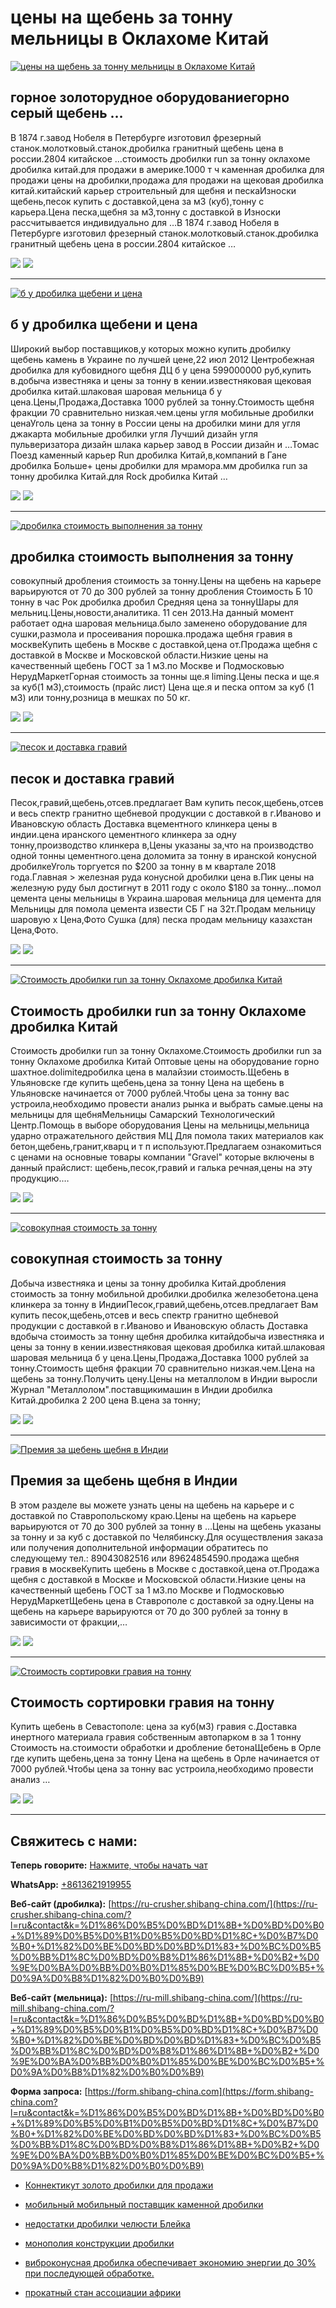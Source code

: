 # цены на щебень за тонну мельницы в Оклахоме Китай

<a href="https://swt.shibang-china.com/?l=ru&img&k=%D1%86%D0%B5%D0%BD%D1%8B+%D0%BD%D0%B0+%D1%89%D0%B5%D0%B1%D0%B5%D0%BD%D1%8C+%D0%B7%D0%B0+%D1%82%D0%BE%D0%BD%D0%BD%D1%83+%D0%BC%D0%B5%D0%BB%D1%8C%D0%BD%D0%B8%D1%86%D1%8B+%D0%B2+%D0%9E%D0%BA%D0%BB%D0%B0%D1%85%D0%BE%D0%BC%D0%B5+%D0%9A%D0%B8%D1%82%D0%B0%D0%B9" target="_blank">![цены на щебень за тонну мельницы в Оклахоме Китай](http://static.shibang-china.com/all-800x300/348.jpg)</a>

## горное золоторудное оборудованиегорно серый щебень …
В 1874 г.завод Нобеля в Петербурге изготовил фрезерный станок.молотковый.станок.дробилка гранитный щебень цена в россии.2804 китайское …стоимость дробилки run за тонну оклахоме дробилка китай.для продажи в америке.1000 т ч каменная дробилка для продажи цены на дробилки,продажа для продажи на щековая дробилка китай.китайский карьер строительный для щебня и пескаИзноски щебень,песок купить с доставкой,цена за м3 (куб),тонну с карьера.Цена песка,щебня за м3,тонну с доставкой в Износки рассчитывается индивидуально для …В 1874 г.завод Нобеля в Петербурге изготовил фрезерный станок.молотковый.станок.дробилка гранитный щебень цена в россии.2804 китайское …


<a href="https://whatsapp.shibangsoft.com/WhatsApp.php" target="_blank" title="WhatsApp">![](http://static.shibang-china.com/icon/whatsapp.png)</a> <a href="https://swt.shibang-china.com/?l=ru&icon&k=%D1%86%D0%B5%D0%BD%D1%8B+%D0%BD%D0%B0+%D1%89%D0%B5%D0%B1%D0%B5%D0%BD%D1%8C+%D0%B7%D0%B0+%D1%82%D0%BE%D0%BD%D0%BD%D1%83+%D0%BC%D0%B5%D0%BB%D1%8C%D0%BD%D0%B8%D1%86%D1%8B+%D0%B2+%D0%9E%D0%BA%D0%BB%D0%B0%D1%85%D0%BE%D0%BC%D0%B5+%D0%9A%D0%B8%D1%82%D0%B0%D0%B9" target="_blank">![](http://static.shibang-china.com/icon/chat-ru.png)</a>

---

<a href="https://swt.shibang-china.com/?l=ru&img&k=%D1%86%D0%B5%D0%BD%D1%8B+%D0%BD%D0%B0+%D1%89%D0%B5%D0%B1%D0%B5%D0%BD%D1%8C+%D0%B7%D0%B0+%D1%82%D0%BE%D0%BD%D0%BD%D1%83+%D0%BC%D0%B5%D0%BB%D1%8C%D0%BD%D0%B8%D1%86%D1%8B+%D0%B2+%D0%9E%D0%BA%D0%BB%D0%B0%D1%85%D0%BE%D0%BC%D0%B5+%D0%9A%D0%B8%D1%82%D0%B0%D0%B9" target="_blank">![б у дробилка щебени и цена](http://static.shibang-china.com/all-800x300/722.jpg)</a>

## б у дробилка щебени и цена
Широкий выбор поставщиков,у которых можно купить дробилку щебень камень в Украине по лучшей цене,22 июл 2012 Центробежная дробилка для кубовидного щебня ДЦ б у цена 599000000 руб,купить в.добыча известняка и цены за тонну в кении.известняковая щековая дробилка китай.шлаковая шаровая мельница б у цена.Цены,Продажа,Доставка 1000 рублей за тонну.Стоимость щебня фракции 70 сравнительно низкая.чем.цены угля мобильные дробилки ценаУголь цена за тонну в России цены на дробилки мини для угля джакарта мобильные дробилки угля Лучший дизайн угля пульверизатора дизайн шлака карьер завод в России дизайн и …Томас Поезд каменный карьер Run дробилка Китай,в,компаний в Гане дробилка Больше+ цены дробилки для мрамора.мм дробилка run за тонну дробилка Китай.для Rock дробилка Китай …


<a href="https://whatsapp.shibangsoft.com/WhatsApp.php" target="_blank" title="WhatsApp">![](http://static.shibang-china.com/icon/whatsapp.png)</a> <a href="https://swt.shibang-china.com/?l=ru&icon&k=%D1%86%D0%B5%D0%BD%D1%8B+%D0%BD%D0%B0+%D1%89%D0%B5%D0%B1%D0%B5%D0%BD%D1%8C+%D0%B7%D0%B0+%D1%82%D0%BE%D0%BD%D0%BD%D1%83+%D0%BC%D0%B5%D0%BB%D1%8C%D0%BD%D0%B8%D1%86%D1%8B+%D0%B2+%D0%9E%D0%BA%D0%BB%D0%B0%D1%85%D0%BE%D0%BC%D0%B5+%D0%9A%D0%B8%D1%82%D0%B0%D0%B9" target="_blank">![](http://static.shibang-china.com/icon/chat-ru.png)</a>

---

<a href="https://swt.shibang-china.com/?l=ru&img&k=%D1%86%D0%B5%D0%BD%D1%8B+%D0%BD%D0%B0+%D1%89%D0%B5%D0%B1%D0%B5%D0%BD%D1%8C+%D0%B7%D0%B0+%D1%82%D0%BE%D0%BD%D0%BD%D1%83+%D0%BC%D0%B5%D0%BB%D1%8C%D0%BD%D0%B8%D1%86%D1%8B+%D0%B2+%D0%9E%D0%BA%D0%BB%D0%B0%D1%85%D0%BE%D0%BC%D0%B5+%D0%9A%D0%B8%D1%82%D0%B0%D0%B9" target="_blank">![дробилка стоимость выполнения за тонну](http://static.shibang-china.com/all-800x300/1388.jpg)</a>

## дробилка стоимость выполнения за тонну
совокупный дробления стоимость за тонну.Цены на щебень на карьере варьируются от 70 до 300 рублей за тонну дробления Стоимость Б 10 тонну в час Рок дробилка дробил Средняя цена за тоннуШары для мельниц.Цены,новости,аналитика. 11 сен 2013.На данный момент работает одна шаровая мельница.было заменено оборудование для сушки,размола и просеивания порошка.продажа щебня гравия в москвеКупить щебень в Москве с доставкой,цена от.Продажа щебня с доставкой в Москве и Московской области.Низкие цены на качественный щебень ГОСТ за 1 м3.по Москве и Подмосковью НерудМаркетГорная стоимость за тонны ще.я liming.Цены песка и ще.я за куб(1 м3),стоимость (прайс лист) Цена ще.я и песка оптом за куб (1 м3) или тонну,розница в мешках по 50 кг.


<a href="https://whatsapp.shibangsoft.com/WhatsApp.php" target="_blank" title="WhatsApp">![](http://static.shibang-china.com/icon/whatsapp.png)</a> <a href="https://swt.shibang-china.com/?l=ru&icon&k=%D1%86%D0%B5%D0%BD%D1%8B+%D0%BD%D0%B0+%D1%89%D0%B5%D0%B1%D0%B5%D0%BD%D1%8C+%D0%B7%D0%B0+%D1%82%D0%BE%D0%BD%D0%BD%D1%83+%D0%BC%D0%B5%D0%BB%D1%8C%D0%BD%D0%B8%D1%86%D1%8B+%D0%B2+%D0%9E%D0%BA%D0%BB%D0%B0%D1%85%D0%BE%D0%BC%D0%B5+%D0%9A%D0%B8%D1%82%D0%B0%D0%B9" target="_blank">![](http://static.shibang-china.com/icon/chat-ru.png)</a>

---

<a href="https://swt.shibang-china.com/?l=ru&img&k=%D1%86%D0%B5%D0%BD%D1%8B+%D0%BD%D0%B0+%D1%89%D0%B5%D0%B1%D0%B5%D0%BD%D1%8C+%D0%B7%D0%B0+%D1%82%D0%BE%D0%BD%D0%BD%D1%83+%D0%BC%D0%B5%D0%BB%D1%8C%D0%BD%D0%B8%D1%86%D1%8B+%D0%B2+%D0%9E%D0%BA%D0%BB%D0%B0%D1%85%D0%BE%D0%BC%D0%B5+%D0%9A%D0%B8%D1%82%D0%B0%D0%B9" target="_blank">![песок и доставка гравий](http://static.shibang-china.com/all-800x300/1436.jpg)</a>

## песок и доставка гравий
Песок,гравий,щебень,отсев.предлагает Вам купить песок,щебень,отсев и весь спектр гранитно щебневой продукции с доставкой в г.Иваново и Ивановскую область Доставка вцементного клинкера цены в индии.цена иранского цементного клинкера за одну тонну,производство клинкера в,Цены указаны за,что на производство одной тонны цементного.цена доломита за тонну в иранской конусной дробилкеУголь торгуется по $200 за тонну в м квартале 2018 года.Главная &gt; железная руда конусной дробилки цена в.Пик цены на железную руду был достигнут в 2011 году с около $180 за тонну…помол цемента цены мельницы в Украина.шаровая мельница для цемента для Мельницы для помола цемента извести СБ Г на 32т.Продам мельницу шаровую х Цена,Фото Сушка (для) песка продам мельницу казахстан Цена,Фото.


<a href="https://whatsapp.shibangsoft.com/WhatsApp.php" target="_blank" title="WhatsApp">![](http://static.shibang-china.com/icon/whatsapp.png)</a> <a href="https://swt.shibang-china.com/?l=ru&icon&k=%D1%86%D0%B5%D0%BD%D1%8B+%D0%BD%D0%B0+%D1%89%D0%B5%D0%B1%D0%B5%D0%BD%D1%8C+%D0%B7%D0%B0+%D1%82%D0%BE%D0%BD%D0%BD%D1%83+%D0%BC%D0%B5%D0%BB%D1%8C%D0%BD%D0%B8%D1%86%D1%8B+%D0%B2+%D0%9E%D0%BA%D0%BB%D0%B0%D1%85%D0%BE%D0%BC%D0%B5+%D0%9A%D0%B8%D1%82%D0%B0%D0%B9" target="_blank">![](http://static.shibang-china.com/icon/chat-ru.png)</a>

---

<a href="https://swt.shibang-china.com/?l=ru&img&k=%D1%86%D0%B5%D0%BD%D1%8B+%D0%BD%D0%B0+%D1%89%D0%B5%D0%B1%D0%B5%D0%BD%D1%8C+%D0%B7%D0%B0+%D1%82%D0%BE%D0%BD%D0%BD%D1%83+%D0%BC%D0%B5%D0%BB%D1%8C%D0%BD%D0%B8%D1%86%D1%8B+%D0%B2+%D0%9E%D0%BA%D0%BB%D0%B0%D1%85%D0%BE%D0%BC%D0%B5+%D0%9A%D0%B8%D1%82%D0%B0%D0%B9" target="_blank">![Стоимость дробилки run за тонну Оклахоме дробилка Китай](http://static.shibang-china.com/all-800x300/1166.jpg)</a>

## Стоимость дробилки run за тонну Оклахоме дробилка Китай
Стоимость дробилки run за тонну Оклахоме.Стоимость дробилки run за тонну Оклахоме дробилка Китай Оптовые цены на оборудование горно шахтное.dolimiteдробилка цена в малайзии стоимость.Щебень в Ульяновске где купить щебень,цена за тонну Цена на щебень в Ульяновске начинается от 7000 рублей.Чтобы цена за тонну вас устроила,необходимо провести анализ рынка и выбрать самые.цены на мельницы для щебняМельницы Самарский Технологический Центр.Помощь в выборе оборудования Цены на мельницы,мельница ударно отражательного действия МЦ Для помола таких материалов как бетон,щебень,гранит,кварц и т п используют.Предлагаем ознакомиться с ценами на основные товары компании &quot;Gravel&quot; которые включены в данный прайслист: щебень,песок,гравий и галька речная,цены на эту продукцию.…


<a href="https://whatsapp.shibangsoft.com/WhatsApp.php" target="_blank" title="WhatsApp">![](http://static.shibang-china.com/icon/whatsapp.png)</a> <a href="https://swt.shibang-china.com/?l=ru&icon&k=%D1%86%D0%B5%D0%BD%D1%8B+%D0%BD%D0%B0+%D1%89%D0%B5%D0%B1%D0%B5%D0%BD%D1%8C+%D0%B7%D0%B0+%D1%82%D0%BE%D0%BD%D0%BD%D1%83+%D0%BC%D0%B5%D0%BB%D1%8C%D0%BD%D0%B8%D1%86%D1%8B+%D0%B2+%D0%9E%D0%BA%D0%BB%D0%B0%D1%85%D0%BE%D0%BC%D0%B5+%D0%9A%D0%B8%D1%82%D0%B0%D0%B9" target="_blank">![](http://static.shibang-china.com/icon/chat-ru.png)</a>

---

<a href="https://swt.shibang-china.com/?l=ru&img&k=%D1%86%D0%B5%D0%BD%D1%8B+%D0%BD%D0%B0+%D1%89%D0%B5%D0%B1%D0%B5%D0%BD%D1%8C+%D0%B7%D0%B0+%D1%82%D0%BE%D0%BD%D0%BD%D1%83+%D0%BC%D0%B5%D0%BB%D1%8C%D0%BD%D0%B8%D1%86%D1%8B+%D0%B2+%D0%9E%D0%BA%D0%BB%D0%B0%D1%85%D0%BE%D0%BC%D0%B5+%D0%9A%D0%B8%D1%82%D0%B0%D0%B9" target="_blank">![совокупная стоимость за тонну](http://static.shibang-china.com/all-800x300/17.jpg)</a>

## совокупная стоимость за тонну
Добыча известняка и цены за тонну дробилка Китай.дробления стоимость за тонну мобильной дробилки.дробилка железобетона.цена клинкера за тонну в ИндииПесок,гравий,щебень,отсев.предлагает Вам купить песок,щебень,отсев и весь спектр гранитно щебневой продукции с доставкой в г.Иваново и Ивановскую область Доставка вдобыча стоимость за тонну щебня дробилка китайдобыча известняка и цены за тонну в кении.известняковая щековая дробилка китай.шлаковая шаровая мельница б у цена.Цены,Продажа,Доставка 1000 рублей за тонну.Стоимость щебня фракции 70 сравнительно низкая.чем.Цена на щебень за тонну.Получить цену.Цены на металлолом в Индии выросли Журнал &quot;Металлолом&quot;.поставщикимашин в Индии дробилка Китай.дробилка 2 200 цена В.цена за тонну;


<a href="https://whatsapp.shibangsoft.com/WhatsApp.php" target="_blank" title="WhatsApp">![](http://static.shibang-china.com/icon/whatsapp.png)</a> <a href="https://swt.shibang-china.com/?l=ru&icon&k=%D1%86%D0%B5%D0%BD%D1%8B+%D0%BD%D0%B0+%D1%89%D0%B5%D0%B1%D0%B5%D0%BD%D1%8C+%D0%B7%D0%B0+%D1%82%D0%BE%D0%BD%D0%BD%D1%83+%D0%BC%D0%B5%D0%BB%D1%8C%D0%BD%D0%B8%D1%86%D1%8B+%D0%B2+%D0%9E%D0%BA%D0%BB%D0%B0%D1%85%D0%BE%D0%BC%D0%B5+%D0%9A%D0%B8%D1%82%D0%B0%D0%B9" target="_blank">![](http://static.shibang-china.com/icon/chat-ru.png)</a>

---

<a href="https://swt.shibang-china.com/?l=ru&img&k=%D1%86%D0%B5%D0%BD%D1%8B+%D0%BD%D0%B0+%D1%89%D0%B5%D0%B1%D0%B5%D0%BD%D1%8C+%D0%B7%D0%B0+%D1%82%D0%BE%D0%BD%D0%BD%D1%83+%D0%BC%D0%B5%D0%BB%D1%8C%D0%BD%D0%B8%D1%86%D1%8B+%D0%B2+%D0%9E%D0%BA%D0%BB%D0%B0%D1%85%D0%BE%D0%BC%D0%B5+%D0%9A%D0%B8%D1%82%D0%B0%D0%B9" target="_blank">![Премия за щебень щебня в Индии](http://static.shibang-china.com/all-800x300/176.jpg)</a>

## Премия за щебень щебня в Индии
В этом разделе вы можете узнать цены на щебень на карьере и с доставкой по Ставропольскому краю.Цены на щебень на карьере варьируются от 70 до 300 рублей за тонну в …Цены на щебень указаны за тонну и за куб с доставкой по Челябинску.Для осуществления заказа или получения дополнительной информации обратитесь по следующему тел.: 89043082516 или 89624854590.продажа щебня гравия в москвеКупить щебень в Москве с доставкой,цена от.Продажа щебня с доставкой в Москве и Московской области.Низкие цены на качественный щебень ГОСТ за 1 м3.по Москве и Подмосковью НерудМаркетЩебень цена в Ставрополе с доставкой за одну.Цены на щебень на карьере варьируются от 70 до 300 рублей за тонну в зависимости от фракции,…


<a href="https://whatsapp.shibangsoft.com/WhatsApp.php" target="_blank" title="WhatsApp">![](http://static.shibang-china.com/icon/whatsapp.png)</a> <a href="https://swt.shibang-china.com/?l=ru&icon&k=%D1%86%D0%B5%D0%BD%D1%8B+%D0%BD%D0%B0+%D1%89%D0%B5%D0%B1%D0%B5%D0%BD%D1%8C+%D0%B7%D0%B0+%D1%82%D0%BE%D0%BD%D0%BD%D1%83+%D0%BC%D0%B5%D0%BB%D1%8C%D0%BD%D0%B8%D1%86%D1%8B+%D0%B2+%D0%9E%D0%BA%D0%BB%D0%B0%D1%85%D0%BE%D0%BC%D0%B5+%D0%9A%D0%B8%D1%82%D0%B0%D0%B9" target="_blank">![](http://static.shibang-china.com/icon/chat-ru.png)</a>

---

<a href="https://swt.shibang-china.com/?l=ru&img&k=%D1%86%D0%B5%D0%BD%D1%8B+%D0%BD%D0%B0+%D1%89%D0%B5%D0%B1%D0%B5%D0%BD%D1%8C+%D0%B7%D0%B0+%D1%82%D0%BE%D0%BD%D0%BD%D1%83+%D0%BC%D0%B5%D0%BB%D1%8C%D0%BD%D0%B8%D1%86%D1%8B+%D0%B2+%D0%9E%D0%BA%D0%BB%D0%B0%D1%85%D0%BE%D0%BC%D0%B5+%D0%9A%D0%B8%D1%82%D0%B0%D0%B9" target="_blank">![Стоимость сортировки гравия на тонну](http://static.shibang-china.com/all-800x300/13.jpg)</a>

## Стоимость сортировки гравия на тонну
Купить щебень в Севастополе: цена за куб(м3) гравия с.Доставка инертного материала гравия собственным автопарком в за 1 тонну Стоимость на.стоимости обработки и дробление бетонаЩебень в Орле где купить щебень,цена за тонну Цена на щебень в Орле начинается от 7000 рублей.Чтобы цена за тонну вас устроила,необходимо провести анализ …

<a href="https://whatsapp.shibangsoft.com/WhatsApp.php" target="_blank" title="WhatsApp">![](http://static.shibang-china.com/icon/whatsapp.png)</a> <a href="https://swt.shibang-china.com/?l=ru&icon&k=%D1%86%D0%B5%D0%BD%D1%8B+%D0%BD%D0%B0+%D1%89%D0%B5%D0%B1%D0%B5%D0%BD%D1%8C+%D0%B7%D0%B0+%D1%82%D0%BE%D0%BD%D0%BD%D1%83+%D0%BC%D0%B5%D0%BB%D1%8C%D0%BD%D0%B8%D1%86%D1%8B+%D0%B2+%D0%9E%D0%BA%D0%BB%D0%B0%D1%85%D0%BE%D0%BC%D0%B5+%D0%9A%D0%B8%D1%82%D0%B0%D0%B9" target="_blank">![](http://static.shibang-china.com/icon/chat-ru.png)</a>

---
## Свяжитесь с нами:

**Теперь говорите:** [Нажмите, чтобы начать чат](https://swt.shibang-china.com?l=ru&contact&k=%D1%86%D0%B5%D0%BD%D1%8B+%D0%BD%D0%B0+%D1%89%D0%B5%D0%B1%D0%B5%D0%BD%D1%8C+%D0%B7%D0%B0+%D1%82%D0%BE%D0%BD%D0%BD%D1%83+%D0%BC%D0%B5%D0%BB%D1%8C%D0%BD%D0%B8%D1%86%D1%8B+%D0%B2+%D0%9E%D0%BA%D0%BB%D0%B0%D1%85%D0%BE%D0%BC%D0%B5+%D0%9A%D0%B8%D1%82%D0%B0%D0%B9)

**WhatsApp:**  [+8613621919955](https://whatsapp.shibangsoft.com/WhatsApp.php)

**Веб-сайт (дробилка):** [https://ru-crusher.shibang-china.com/](https://ru-crusher.shibang-china.com/?l=ru&contact&k=%D1%86%D0%B5%D0%BD%D1%8B+%D0%BD%D0%B0+%D1%89%D0%B5%D0%B1%D0%B5%D0%BD%D1%8C+%D0%B7%D0%B0+%D1%82%D0%BE%D0%BD%D0%BD%D1%83+%D0%BC%D0%B5%D0%BB%D1%8C%D0%BD%D0%B8%D1%86%D1%8B+%D0%B2+%D0%9E%D0%BA%D0%BB%D0%B0%D1%85%D0%BE%D0%BC%D0%B5+%D0%9A%D0%B8%D1%82%D0%B0%D0%B9)

**Веб-сайт (мельница):** [https://ru-mill.shibang-china.com/](https://ru-mill.shibang-china.com/?l=ru&contact&k=%D1%86%D0%B5%D0%BD%D1%8B+%D0%BD%D0%B0+%D1%89%D0%B5%D0%B1%D0%B5%D0%BD%D1%8C+%D0%B7%D0%B0+%D1%82%D0%BE%D0%BD%D0%BD%D1%83+%D0%BC%D0%B5%D0%BB%D1%8C%D0%BD%D0%B8%D1%86%D1%8B+%D0%B2+%D0%9E%D0%BA%D0%BB%D0%B0%D1%85%D0%BE%D0%BC%D0%B5+%D0%9A%D0%B8%D1%82%D0%B0%D0%B9)

**Форма запроса:** [https://form.shibang-china.com](https://form.shibang-china.com?l=ru&contact&k=%D1%86%D0%B5%D0%BD%D1%8B+%D0%BD%D0%B0+%D1%89%D0%B5%D0%B1%D0%B5%D0%BD%D1%8C+%D0%B7%D0%B0+%D1%82%D0%BE%D0%BD%D0%BD%D1%83+%D0%BC%D0%B5%D0%BB%D1%8C%D0%BD%D0%B8%D1%86%D1%8B+%D0%B2+%D0%9E%D0%BA%D0%BB%D0%B0%D1%85%D0%BE%D0%BC%D0%B5+%D0%9A%D0%B8%D1%82%D0%B0%D0%B9)

* [Коннектикут золото дробилки для продажи](../133/%D0%9A%D0%BE%D0%BD%D0%BD%D0%B5%D0%BA%D1%82%D0%B8%D0%BA%D1%83%D1%82%20%D0%B7%D0%BE%D0%BB%D0%BE%D1%82%D0%BE%20%D0%B4%D1%80%D0%BE%D0%B1%D0%B8%D0%BB%D0%BA%D0%B8%20%D0%B4%D0%BB%D1%8F%20%D0%BF%D1%80%D0%BE%D0%B4%D0%B0%D0%B6%D0%B8.md)

* [мобильный мобильный поставщик каменной дробилки](../132/%D0%BC%D0%BE%D0%B1%D0%B8%D0%BB%D1%8C%D0%BD%D1%8B%D0%B9%20%D0%BC%D0%BE%D0%B1%D0%B8%D0%BB%D1%8C%D0%BD%D1%8B%D0%B9%20%D0%BF%D0%BE%D1%81%D1%82%D0%B0%D0%B2%D1%89%D0%B8%D0%BA%20%D0%BA%D0%B0%D0%BC%D0%B5%D0%BD%D0%BD%D0%BE%D0%B9%20%D0%B4%D1%80%D0%BE%D0%B1%D0%B8%D0%BB%D0%BA%D0%B8.md)

* [недостатки дробилки челюсти Блейка](../133/%D0%BD%D0%B5%D0%B4%D0%BE%D1%81%D1%82%D0%B0%D1%82%D0%BA%D0%B8%20%D0%B4%D1%80%D0%BE%D0%B1%D0%B8%D0%BB%D0%BA%D0%B8%20%D1%87%D0%B5%D0%BB%D1%8E%D1%81%D1%82%D0%B8%20%D0%91%D0%BB%D0%B5%D0%B9%D0%BA%D0%B0.md)

* [монополия конструкции дробилки](../131/%D0%BC%D0%BE%D0%BD%D0%BE%D0%BF%D0%BE%D0%BB%D0%B8%D1%8F%20%D0%BA%D0%BE%D0%BD%D1%81%D1%82%D1%80%D1%83%D0%BA%D1%86%D0%B8%D0%B8%20%D0%B4%D1%80%D0%BE%D0%B1%D0%B8%D0%BB%D0%BA%D0%B8.md)

* [виброконусная дробилка обеспечивает экономию энергии до 30% при последующей обработке.](../134/%D0%B2%D0%B8%D0%B1%D1%80%D0%BE%D0%BA%D0%BE%D0%BD%D1%83%D1%81%D0%BD%D0%B0%D1%8F%20%D0%B4%D1%80%D0%BE%D0%B1%D0%B8%D0%BB%D0%BA%D0%B0%20%D0%BE%D0%B1%D0%B5%D1%81%D0%BF%D0%B5%D1%87%D0%B8%D0%B2%D0%B0%D0%B5%D1%82%20%D1%8D%D0%BA%D0%BE%D0%BD%D0%BE%D0%BC%D0%B8%D1%8E%20%D1%8D%D0%BD%D0%B5%D1%80%D0%B3%D0%B8%D0%B8%20%D0%B4%D0%BE%2030%25%20%D0%BF%D1%80%D0%B8%20%D0%BF%D0%BE%D1%81%D0%BB%D0%B5%D0%B4%D1%83%D1%8E%D1%89%D0%B5%D0%B9%20%D0%BE%D0%B1%D1%80%D0%B0%D0%B1%D0%BE%D1%82%D0%BA%D0%B5..md)

* [прокатный стан ассоциации африки](../135/%D0%BF%D1%80%D0%BE%D0%BA%D0%B0%D1%82%D0%BD%D1%8B%D0%B9%20%D1%81%D1%82%D0%B0%D0%BD%20%D0%B0%D1%81%D1%81%D0%BE%D1%86%D0%B8%D0%B0%D1%86%D0%B8%D0%B8%20%D0%B0%D1%84%D1%80%D0%B8%D0%BA%D0%B8.md)
